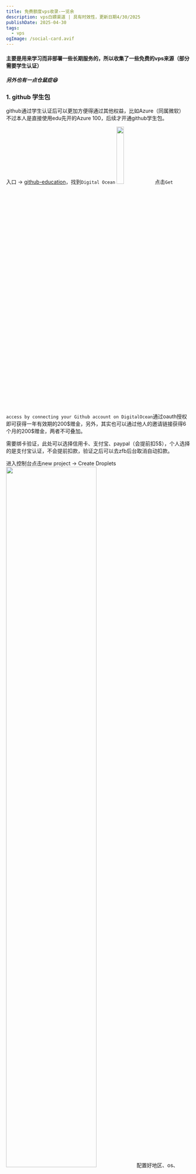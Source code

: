 ```yaml
---
title: 免费额度vps收录-一览余
description: vps白嫖渠道 | 具有时效性，更新日期4/30/2025
publishDate: 2025-04-30
tags:
  - vps
ogImage: /social-card.avif
---
```


#### 主要是用来学习而非部署一些长期服务的，所以收集了一些免费的vps来源（部分需要学生认证）
##### 另外也有一点仓鼠症:laughing:

### 1. github 学生包
github通过学生认证后可以更加方便得通过其他权益，比如Azure（同属微软）
不过本人是直接使用edu先开的Azure 100，后续才开通github学生包。

入口 -> [github-education](https://education.github.com/experiences/intro_to_web_dev)，找到`Digital Ocean`
<img src="https://picx-6wq.pages.dev/rest/GBq6vrK.png" width=20%>
点击`Get access by connecting your Github account on DigitalOcean`通过oauth授权即可获得一年有效期的200\$赠金，另外，其实也可以通过他人的邀请链接获得6个月的200$赠金，两者不可叠加。

需要绑卡验证，此处可以选择信用卡、支付宝、paypal（会提前扣5\$），个人选择的是支付宝认证，不会提前扣款，验证之后可以去zfb后台取消自动扣款。

进入控制台点击new project -> Create Droplets
<img src="https://picx-6wq.pages.dev/rest/NlRivrK.png" width=70%>
配置好地区、os、cpu、认证方式等就可以拥有一台小鸡了，具体计费可见上图，例如premium intel-1c2g-16\$ 每月，差不多可以用1年，也可以选择更高的配置。

### 2. Azure 100
可用于开通虚拟机服务（也可用于开通大模型eg.OpenAI、DS..），学生认证之后就可以看到下面的认证信息。如果有成本那一栏，说明每月流量有100+15g（被认为是国外edu，但是我是用自己的国内edu认证的，不知道为什么也有这个绿叶标识:laughing:），没有的话每月15g。
<img src="https://picx-6wq.pages.dev/rest/fuHfvrK.png" width=50% >


从免费服务中进 - > [Free Services- vps](https://portal.azure.com/#view/Microsoft_Azure_Billing/FreeServicesBlade)，但是自动分配了静态ip（会从200\$配额中扣取一定额度），后续可以改为免费的动态ip（应该能撑到25年9月）

> ps: Azure风控加严，学生认证如果失败的话可以联系客服 -> [Azure
Dev Tools for Teaching](https://azureforeducation.microsoft.com/en-us/institutions/Contact)，选择学校所在地区，等待回复（约五个工作日左右）即可。


### 3. GCP300
- 前提条件：需要gmail邮箱和信用卡
  
~~本人暂时还没有信用卡，遗憾离场:disappointed_relieved:，打算有空时再去办一张工行的星座学生信用卡，之前学校有活动办信用卡还能送点东西，可惜当时没有使用信用卡的地方加上对于信用卡保持一定的警惕心理，所以最后并没有办。
先放在这里，以后有信用卡再看~~

GCP有了，但是有效期只有三个月，不想用来开虚拟机了，因为懒得续，不如全部用来绑Ai Studio


----

### expand
vps测速：
https://blog.laoda.de/archives/vps-speedtest
